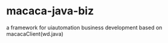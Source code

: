 # macaca-java-biz

a framework for uiautomation business development based on macacaClient(wd.java)
